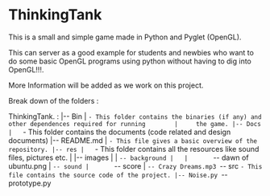 ThinkingTank
============

This is a small and simple game made in Python and Pyglet (OpenGL).

This can server as a good example for students and newbies who want to do
some basic OpenGL programs using python without having to dig into OpenGL!!!.


More Information will be added as we work on this project.




Break down of the folders :


ThinkingTank. 
:
	    |-- Bin
	    |	`- This folder contains the binaries (if any) and other dependences required for running 	    |	  the game.
	    |-- Docs
	    | 	`- This folder contains the documents (code related and design documents)
	    |-- README.md
	    |	`- This file gives a basic overview of the repository.
	    |-- res
 	    |	`- This folder contains all the resources like sound files, pictures etc.
	    |   |-- images
	    |   |   `-- background
	    |   |       `-- dawn of ubuntu.png
	    |   `-- sound
	    |       `-- score
	    |           `-- Crazy Dreams.mp3
	      `-- src
		  `- This file contains the source code of the project.
	             |-- Noise.py
	       	     `-- prototype.py

